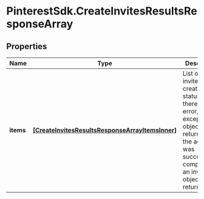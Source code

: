 # PinterestSdk.CreateInvitesResultsResponseArray

## Properties

Name | Type | Description | Notes
------------ | ------------- | ------------- | -------------
**items** | [**[CreateInvitesResultsResponseArrayItemsInner]**](CreateInvitesResultsResponseArrayItemsInner.md) | List of invite/request creation status. If there is an error, an exception object will be returned. If the action was successfully completed, an invite object will be returned. | [optional] 


